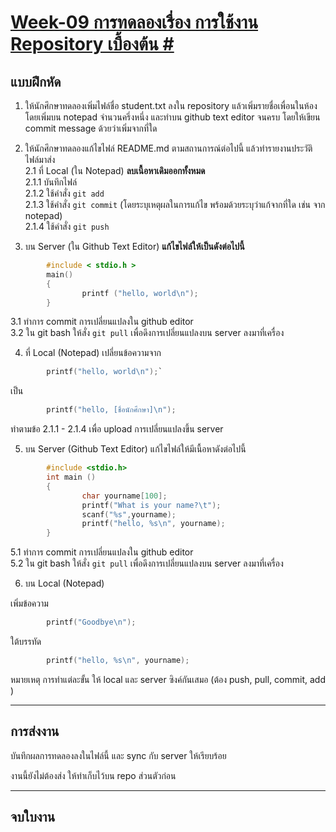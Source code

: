 # [Week-09  การทดลองเรื่อง การใช้งาน Repository เบื้องต้น #](README.md)

 

## แบบฝึกหัด
1. ให้นักศึกษาทดลองเพิ่มไฟล์ชื่อ  student.txt ลงใน repository  แล้วเพิ่มรายชื่อเพื่อนในห้อง โดยเพิ่มบน notepad จำนวนครึ่งหนึ่ง และทำบน github text editor จนครบ โดยให้เขียน commit message ด้วยว่าเพิ่มจากที่ใด


2. ให้นักศึกษาทดลองแก้ไขไฟล์ README.md ตามสถานการณ์ต่อไปนี้ แล้วทำรายงานประวัติไฟล์มาส่ง  
2.1 ที่ Local (ใน Notepad) __ลบเนื้อหาเดิมออกทั้งหมด__  
2.1.1 บันทึกไฟล์  
2.1.2 ใช้คำสั่ง ```git add```   
2.1.3 ใช้คำสั่ง ```git commit``` (โดยระบุเหตุผลในการแก้ไข พร้อมด้วยระบุว่าแก้จากที่ใด เช่น จาก notepad)   
2.1.4 ใช้คำสั่ง ```git push```   


3. บน Server (ใน Github Text Editor)  __แก้ไขไฟล์ให้เป็นดังต่อไปนี้__
``` c
        #include < stdio.h >
        main()
        {
                printf ("hello, world\n");
        }
```

3.1 ทำการ commit การเปลี่ยนแปลงใน github editor  
3.2 ใน git bash ให้สั่ง ```git pull``` เพื่อดึงการเปลี่ยนแปลงบน server ลงมาที่เครื่อง

4. ที่ Local (Notepad) เปลี่ยนข้อความจาก
  
```c
        printf("hello, world\n");`
```
เป็น
```c
        printf("hello, [ชื่อนักศึกษา]\n");
```
ทำตามข้อ  2.1.1 - 2.1.4 เพื่อ  upload การเปลี่ยนแปลงขึ้น server 

5. บน Server (Github Text Editor) แก้ไขไฟล์ให้มีเนื้อหาดังต่อไปนี้
```c
        #include <stdio.h>
        int main ()
        {
                char yourname[100];
                printf("What is your name?\t");
                scanf("%s",yourname);
                printf("hello, %s\n", yourname);
        }


```

5.1 ทำการ commit การเปลี่ยนแปลงใน github editor  
5.2 ใน git bash ให้สั่ง ```git pull``` เพื่อดึงการเปลี่ยนแปลงบน server ลงมาที่เครื่อง


6. บน Local (Notepad)	
   
เพิ่มข้อความ

``` c 
        printf("Goodbye\n"); 
```
ใต้บรรทัด

``` c 
        printf("hello, %s\n", yourname);
```

หมายเหตุ การทำแต่ละขั้น ให้ local และ server ซิงค์กันเสมอ (ต้อง push, pull, commit, add )

---
## การส่งงาน

บันทึกผลการทดลองลงในไฟล์นี้ และ sync กับ server ให้เรียบร้อย

งานนี้ยังไม่ต้องส่ง ให้ทำเก็บไว้บน repo ส่วนตัวก่อน 

---

## จบใบงาน